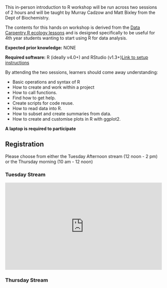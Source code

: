 This in-person introduction to R workshop will be run across two sessions of 2 hours and will be taught by Murray Cadzow and Matt Bixley from the Dept of Biochemistry.



The contents for this hands on workshop is derived from the [Data Carpentry R ecology lessons](https://datacarpentry.org/R-ecology-lesson/) and is designed specifically to be useful for 4th year students wanting to start using R for data analysis.



**Expected prior knowledge:** NONE

**Required software:** R (ideally v4.0+) and RStudio (v1.3+)[Link to setup instructions](https://otagocarpentries.github.io/intro-r/setup.html)


By attending the two sessions, learners should come away understanding:

- Basic operations and syntax of R
- How to create and work within a project
- How to call functions.
- Find how to get help.
- Create scripts for code reuse.
- How to read data into R.
- How to subset and create summaries from data.
- How to create and customise plots in R with ggplot2.



**A laptop is required to participate**

## Registration

Please choose from either the Tuesday Afternoon stream (12 noon - 2 pm) or the Thursday morning (10 am - 12 noon)

### Tuesday Stream

 <iframe src="https://www.eventbrite.com/tickets-external?eid=110723210102&ref=etckt" frameborder="0" width="100%" height="280px" scrolling="auto"> </iframe>


### Thursday Stream

